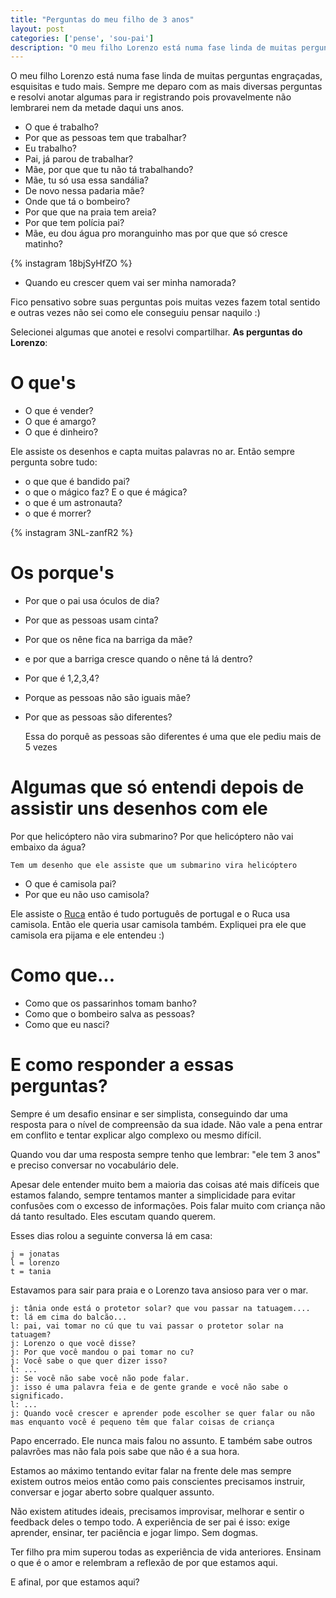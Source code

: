 ```yaml
---
title: "Perguntas do meu filho de 3 anos"
layout: post
categories: ['pense', 'sou-pai']
description: "O meu filho Lorenzo está numa fase linda de muitas perguntas engraçadas, esquisitas e tudo mais.  Sempre me deparo com as mais diversas perguntas e resolvi a..."
---
```

O meu filho Lorenzo está numa fase linda de muitas perguntas engraçadas, esquisitas e tudo mais.  Sempre me deparo com as mais diversas perguntas e resolvi anotar algumas para ir registrando pois provavelmente não lembrarei nem da metade daqui uns anos.

- O que é trabalho?
- Por que as pessoas tem que trabalhar?
- Eu trabalho?
- Pai, já parou de trabalhar?
- Mãe, por que que tu não tá trabalhando?
- Mãe, tu só usa essa sandália?
- De novo nessa padaria mãe?
- Onde que tá o bombeiro?
- Por que que na praia tem areia?
- Por que tem polícia pai?
- Mãe, eu dou água pro moranguinho mas por que que só cresce matinho?

{% instagram 18bjSyHfZO %}

- Quando eu crescer quem vai ser minha namorada?

Fico pensativo sobre suas perguntas pois muitas vezes fazem total sentido e outras vezes não sei como ele conseguiu pensar naquilo :)

Selecionei algumas que anotei e resolvi compartilhar. **As perguntas do Lorenzo**:

# O que's

- O que é vender?
- O que é amargo?
- O que é dinheiro?

Ele assiste os desenhos e capta muitas palavras no ar. Então sempre pergunta sobre tudo:

- o que que é bandido pai?
- o que o mágico faz? E o que é mágica?
- o que é um astronauta?
- o que é morrer?

{% instagram 3NL-zanfR2 %}

# Os porque's

- Por que o pai usa óculos de dia?
- Por que as pessoas usam cinta?

-  Por que os nêne fica na barriga da mãe?
 -  e por que a barriga cresce quando o nêne tá lá dentro?

-  Por que é 1,2,3,4?

- Porque as pessoas não são iguais mãe?

- Por que as pessoas são diferentes?

    Essa do porquê as pessoas são diferentes é uma que ele pediu mais de 5 vezes

# Algumas que só entendi depois de assistir uns desenhos com ele

Por que helicóptero não vira submarino?
Por que helicóptero não vai embaixo da água?

    Tem um desenho que ele assiste que um submarino vira helicóptero

- O que é camisola pai?
- Por que eu não uso camisola?

Ele assiste o [Ruca](https://www.google.com.br/search?q=ruca+youtube) então é tudo português de portugal e o Ruca usa camisola. Então ele queria usar camisola também. Expliquei pra ele que camisola era pijama e ele entendeu :)

# Como que...

- Como que os passarinhos tomam banho?
- Como que o bombeiro salva as pessoas?
- Como que eu nasci?

# E como responder a essas perguntas?

Sempre é um desafio ensinar e ser simplista, conseguindo dar uma resposta para o nível de compreensão da sua idade. Não vale a pena entrar em conflito e tentar explicar algo complexo ou mesmo difícil.

Quando vou dar uma resposta sempre tenho que lembrar: "ele tem 3 anos" e preciso conversar no vocabulário dele.

Apesar dele entender muito bem a maioria das coisas até mais difíceis que estamos falando, sempre tentamos manter a simplicidade para evitar confusões com o excesso de informações. Pois falar muito com criança não dá tanto resultado. Eles escutam quando querem.

Esses dias rolou a seguinte conversa lá em casa:

    j = jonatas
    l = lorenzo
    t = tania

Estavamos para sair para praia e o Lorenzo tava ansioso para ver o mar.

    j: tânia onde está o protetor solar? que vou passar na tatuagem....
    t: lá em cima do balcão...
    l: pai, vai tomar no cú que tu vai passar o protetor solar na tatuagem?
    j: Lorenzo o que você disse?
    j: Por que você mandou o pai tomar no cu?
    j: Você sabe o que quer dizer isso?
    l: ...
    j: Se você não sabe você não pode falar.
    j: isso é uma palavra feia e de gente grande e você não sabe o significado.
    l: ...
    j: Quando você crescer e aprender pode escolher se quer falar ou não mas enquanto você é pequeno têm que falar coisas de criança

Papo encerrado. Ele nunca mais falou no assunto. E também sabe outros palavrões mas não fala pois sabe que não é a sua hora.

Estamos ao máximo tentando evitar falar na frente dele mas sempre existem outros meios então como pais conscientes precisamos instruir, conversar e jogar aberto sobre qualquer assunto.

Não existem atitudes ideais, precisamos improvisar, melhorar e sentir o feedback deles o tempo todo. A experiência de ser pai é isso: exige aprender, ensinar, ter paciência e jogar limpo. Sem dogmas.

Ter filho pra mim superou todas as experiência de vida anteriores. Ensinam o que é o amor e relembram a reflexão de por que estamos aqui.

E afinal, por que estamos aqui?
